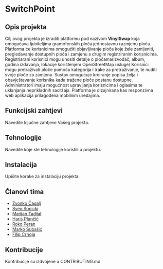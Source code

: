 # SwitchPoint

## Opis projekta

Cilj ovog projekta je izraditi platformu pod nazivom **VinylSwap** koja omogućava ljubiteljima gramofonskih ploča jednostavnu razmjenu ploča.
Platforma će korisnicima omogućiti objavljivanje ploča koje žele zamijeniti, pregledavanje dostupnih ploča i zamjenu s drugim registriranim korisnicima.
Registriarani korisnici mogu unositi detalje o pločama(izvođač, album, godina izdavanja, lokacije korištenjem OpenStreetMap usluge)
Korisnici mogu pretraživati ploče pomoću kategorija i trake za pretraživanje, te nuditi svoje ploče za zamjenu. Sustav omogućuje kreiranje popisa želja i 
obavještavanje korisnika kada tražene ploče postanu dostupne.
Administratori imaju mogućnost upravljanja korisnicima i oglasima te uklanjanja neprikladnih sadržaja. Platforma je dizajnirana kao responzivna web aplikacija prilagođena mobilnim uređajima.


## Funkcijski zahtjevi

Navedite ključne zahtjeve Vašeg projekta.

## Tehnologije

Navedite koje ste tehnologije koristili u projektu.

## Instalacija

Upišite korake za instalaciju projekta.

## Članovi tima

- [Zvonko Čagalj](https://github.com/Zvonko-Cagalj)  
- [Sven Sonicki](https://github.com/SSonicki)  
- [Marijan Tadijal](https://github.com/FER-Marijan-Tadijal)  
- [Haris Plančić](https://github.com/hplancic)  
- [Roko Peran](https://github.com/Rokidza)  
- [Marko Subašić](https://github.com/)  
- [Filip Crnoja](https://github.com/FilipCrnoja)


## Kontribucije

Kontribucije su izdvojene u CONTRIBUTING.md
